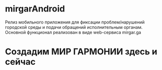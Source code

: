 # mirgarAndroid
Релиз мобильного приложения для фиксации проблем/нарушений городской среды и подачи обращений  исполнительным органам. 
Основной функционал реализован в виде web-сервиса mirgar.ga
# Создадим МИР ГАРМОНИИ здесь и сейчас

